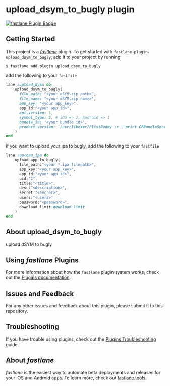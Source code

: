 # upload_dsym_to_bugly plugin

[![fastlane Plugin Badge](https://rawcdn.githack.com/fastlane/fastlane/master/fastlane/assets/plugin-badge.svg)](https://rubygems.org/gems/fastlane-plugin-upload_dsym_to_bugly)

## Getting Started

This project is a [_fastlane_](https://github.com/fastlane/fastlane) plugin. To get started with `fastlane-plugin-upload_dsym_to_bugly`, add it to your project by running:

```shell
$ fastlane add_plugin upload_dsym_to_bugly
```

add the following to your `fastfile`
```ruby
lane :upload_dysm do
    upload_dsym_to_bugly(
      file_path: "<your dSYM.zip path>",
      file_name: "<your dSYM.zip name>",
      app_key: "<your app_key>",
      app_id:"<your app_id>",
      api_version: 1,
      symbol_type: 2, # iOS => 2, Android => 1
      bundle_id: '<your bundle id>',
      product_version: `/usr/libexec/PlistBuddy -c \"print CFBundleShortVersionString\" \"<path/to/your/Info.plist>\"`,
    )
end
```

if you want to upload your ipa to bugly, add the following to your `fastfile`
```ruby
lane :upload_ipa do
    upload_app_to_bugly(
      file_path:"<your *.ipa filepath>",
      app_key:"<your app_key>",
      app_id:"<your app_id>",
      pid:"2",
      title:"<title>",
      desc:"<description>",
      secret:"<secret>",
      users:"<users>",
      password:"<password>",
      download_limit:download_limit
    )
end

```

## About upload_dsym_to_bugly

upload dSYM to bugly

## Using _fastlane_ Plugins

For more information about how the `fastlane` plugin system works, check out the [Plugins documentation](https://docs.fastlane.tools/plugins/create-plugin/).


## Issues and Feedback

For any other issues and feedback about this plugin, please submit it to this repository.

## Troubleshooting

If you have trouble using plugins, check out the [Plugins Troubleshooting](https://docs.fastlane.tools/plugins/plugins-troubleshooting/) guide.

## About _fastlane_

_fastlane_ is the easiest way to automate beta deployments and releases for your iOS and Android apps. To learn more, check out [fastlane.tools](https://fastlane.tools).
